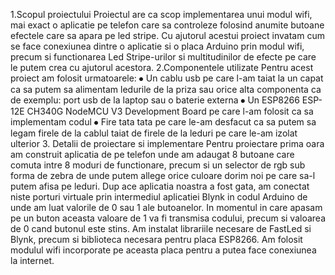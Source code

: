 1.Scopul proiectului
	Proiectul are ca scop implementarea unui modul wifi, mai exact o aplicatie pe telefon care sa controleze folosind anumite butoane efectele care sa apara pe led stripe. Cu ajutorul acestui proiect invatam cum se face conexiunea dintre o aplicatie si o placa Arduino prin modul wifi, precum si functionarea Led Stripe-urilor si multitudinilor de efecte pe care le putem crea cu ajutorul acestora.
2.Componentele utilizate
	Pentru acest proiect am folosit urmatoarele:
  ⦁	Un cablu usb pe care l-am taiat la un capat ca sa putem sa alimentam ledurile de la priza sau orice alta componenta ca de exemplu: port usb de la laptop sau o baterie externa
  ⦁	Un ESP8266 ESP-12E CH340G NodeMCU V3 Development Board pe care l-am folosit ca sa implementam codul
  ⦁	Fire tata tata pe care le-am desfacut ca sa putem sa legam firele de la cablul taiat de firele de la leduri pe care le-am izolat ulterior
3. Detalii de proiectare si implementare
	Pentru proiectare prima oara am construit aplicatia de pe telefon unde am adaugat 8 butoane care comuta intre 8 moduri de functionare, precum si un selector de rgb sub forma de zebra de unde putem allege orice culoare dorim noi pe care sa-l putem afisa pe leduri.
	Dup ace aplicatia noastra a fost gata, am conectat niste porturi virtuale prin intermediul aplicatiei Blynk in codul Arduino de unde am luat valorile de 0 sau 1 ale butoanelor. In momentul in care apasam pe un buton aceasta valoare de 1 va fi transmisa codului, precum si valoarea de 0 cand butonul este stins.
	Am instalat librariile necesare de FastLed si Blynk, precum si biblioteca necesara pentru placa ESP8266. Am folosit modulul wifi incorporate pe aceasta placa pentru a putea face conexiunea la internet.
